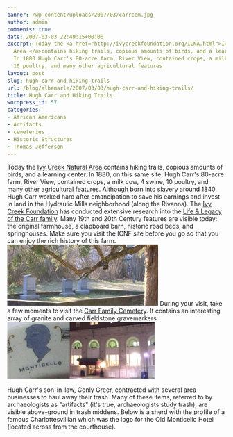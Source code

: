 ```yaml
---
banner: /wp-content/uploads/2007/03/carrcem.jpg
author: admin
comments: true
date: 2007-03-03 22:49:15+00:00
excerpt: Today the <a href="http://ivycreekfoundation.org/ICNA.html">Ivy Creek Natural
  Area </a>contains hiking trails, copious amounts of birds, and a learning center.
  In 1880 Hugh Carr's 80-acre farm, River View, contained crops, a milk cow, 4 swine,
  10 poultry, and many other agricultural features.
layout: post
slug: hugh-carr-and-hiking-trails
url: /blog/albemarle/2007/03/03/hugh-carr-and-hiking-trails/
title: Hugh Carr and Hiking Trails
wordpress_id: 57
categories:
- African Americans
- Artifacts
- cemeteries
- Historic Structures
- Thomas Jefferson
---
```


Today the [Ivy Creek Natural Area ](http://ivycreekfoundation.org/ICNA.html)contains hiking trails, copious amounts of birds, and a learning center. In 1880, on this same site, Hugh Carr's 80-acre farm, River View, contained crops, a milk cow, 4 swine, 10 poultry, and many other agricultural features. Although born into slavery around 1840, Hugh Carr worked hard after emancipation to save his earnings and invest in land in the Hydraulic Mills neighborhood (along the Rivanna). The [Ivy Creek Foundation](http://ivycreekfoundation.org/home.html) has conducted extensive research into the [Life & Legacy of the Carr family](http://ivycreekfoundation.org/FamilyHistory.html). Many 19th and 20th Century features are visible today: the original farmhouse, a clapboard barn, historic road beds, and springhouses. Make sure you visit the ICNF site before you go so that you can enjoy the rich history of this farm. ![Carr Family Cemetery](/wp-content/uploads/2007/03/carrcem.jpg)
During your visit, take a few moments to visit the [Carr Family Cemetery](http://www.virginia.edu/woodson/projects/aacaac/db/cemetery/details/CRR/). It contains an interesting array of granite and carved fieldstone gravemarkers.![](/wp-content/uploads/2007/03/monticellohotelsherd.jpg)

Hugh Carr's son-in-law, Conly Greer, contracted with several area businesses to haul away their trash. Many of these items, referred to by archaeologists as "artifacts" (it's true, archaeologists study trash), are visible above-ground in trash middens. Below is a sherd with the profile of a famous Charlottesvillian which was the logo for the Old Monticello Hotel (located across from the courthouse).
